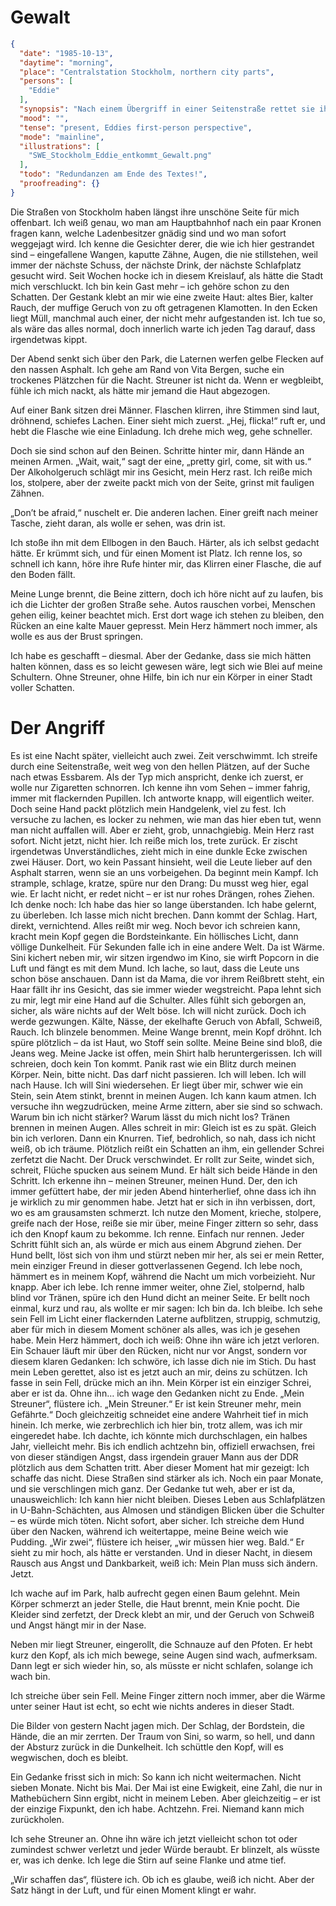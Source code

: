 # Gewalt

```json
{
  "date": "1985-10-13",
  "daytime": "morning",
  "place": "Centralstation Stockholm, northern city parts",
  "persons": [
    "Eddie"
  ],
  "synopsis": "Nach einem Übergriff in einer Seitenstraße rettet sie ihr Streuner im letzten Moment; Eddie erkennt, dass sie auf Stockholms Straßen nicht lange überlebt und ihren Plan ändern muss.",
  "mood": "",
  "tense": "present, Eddies first-person perspective",
  "mode": "mainline",
  "illustrations": [
    "SWE_Stockholm_Eddie_entkommt_Gewalt.png"
  ],
  "todo": "Redundanzen am Ende des Textes!",
  "proofreading": {}
}
```

Die Straßen von Stockholm haben längst ihre unschöne Seite für mich offenbart.
Ich weiß genau, wo man am Hauptbahnhof nach ein paar Kronen fragen kann, welche
Ladenbesitzer gnädig sind und wo man sofort weggejagt wird. Ich kenne die
Gesichter derer, die wie ich hier gestrandet sind – eingefallene Wangen, kaputte
Zähne, Augen, die nie stillstehen, weil immer der nächste Schuss, der nächste
Drink, der nächste Schlafplatz gesucht wird. Seit Wochen hocke ich in diesem
Kreislauf, als hätte die Stadt mich verschluckt. Ich bin kein Gast mehr – ich
gehöre schon zu den Schatten. Der Gestank klebt an mir wie eine zweite Haut:
altes Bier, kalter Rauch, der muffige Geruch von zu oft getragenen Klamotten. In
den Ecken liegt Müll, manchmal auch einer, der nicht mehr aufgestanden ist. Ich
tue so, als wäre das alles normal, doch innerlich warte ich jeden Tag darauf,
dass irgendetwas kippt.

Der Abend senkt sich über den Park, die Laternen werfen gelbe Flecken auf den
nassen Asphalt. Ich gehe am Rand von Vita Bergen, suche ein trockenes Plätzchen
für die Nacht. Streuner ist nicht da. Wenn er wegbleibt, fühle ich mich nackt,
als hätte mir jemand die Haut abgezogen.

Auf einer Bank sitzen drei Männer. Flaschen klirren, ihre Stimmen sind laut,
dröhnend, schiefes Lachen. Einer sieht mich zuerst. „Hej, flicka!“ ruft er, und
hebt die Flasche wie eine Einladung. Ich drehe mich weg, gehe schneller.

Doch sie sind schon auf den Beinen. Schritte hinter mir, dann Hände an meinen
Armen. „Wait, wait,“ sagt der eine, „pretty girl, come, sit with us.“ Der
Alkoholgeruch schlägt mir ins Gesicht, mein Herz rast. Ich reiße mich los,
stolpere, aber der zweite packt mich von der Seite, grinst mit fauligen Zähnen.

„Don’t be afraid,“ nuschelt er. Die anderen lachen. Einer greift nach meiner
Tasche, zieht daran, als wolle er sehen, was drin ist.

Ich stoße ihn mit dem Ellbogen in den Bauch. Härter, als ich selbst gedacht
hätte. Er krümmt sich, und für einen Moment ist Platz. Ich renne los, so schnell
ich kann, höre ihre Rufe hinter mir, das Klirren einer Flasche, die auf den
Boden fällt.

Meine Lunge brennt, die Beine zittern, doch ich höre nicht auf zu laufen, bis
ich die Lichter der großen Straße sehe. Autos rauschen vorbei, Menschen gehen
eilig, keiner beachtet mich. Erst dort wage ich stehen zu bleiben, den Rücken an
eine kalte Mauer gepresst. Mein Herz hämmert noch immer, als wolle es aus der
Brust springen.

Ich habe es geschafft – diesmal. Aber der Gedanke, dass sie mich hätten halten
können, dass es so leicht gewesen wäre, legt sich wie Blei auf meine Schultern.
Ohne Streuner, ohne Hilfe, bin ich nur ein Körper in einer Stadt voller
Schatten.

# Der Angriff

Es ist eine Nacht später, vielleicht auch zwei. Zeit verschwimmt. Ich streife
durch eine Seitenstraße, weit weg von den hellen Plätzen, auf der Suche nach
etwas Essbarem. Als der Typ mich anspricht, denke ich zuerst, er wolle nur
Zigaretten schnorren. Ich kenne ihn vom Sehen – immer fahrig, immer mit
flackernden Pupillen. Ich antworte knapp, will eigentlich weiter. Doch seine
Hand packt plötzlich mein Handgelenk, viel zu fest. Ich versuche zu lachen, es
locker zu nehmen, wie man das hier eben tut, wenn man nicht auffallen will. Aber
er zieht, grob, unnachgiebig. Mein Herz rast sofort. Nicht jetzt, nicht hier.
Ich reiße mich los, trete zurück. Er zischt irgendetwas Unverständliches, zieht
mich in eine dunkle Ecke zwischen zwei Häuser. Dort, wo kein Passant hinsieht,
weil die Leute lieber auf den Asphalt starren, wenn sie an uns vorbeigehen. Da
beginnt mein Kampf. Ich strample, schlage, kratze, spüre nur den Drang: Du musst
weg hier, egal wie. Er lacht nicht, er redet nicht – er ist nur rohes Drängen,
rohes Ziehen. Ich denke noch: Ich habe das hier so lange überstanden. Ich habe
gelernt, zu überleben. Ich lasse mich nicht brechen. Dann kommt der Schlag.
Hart, direkt, vernichtend. Alles reißt mir weg. Noch bevor ich schreien kann,
kracht mein Kopf gegen die Bordsteinkante. Ein höllisches Licht, dann völlige
Dunkelheit. Für Sekunden falle ich in eine andere Welt. Da ist Wärme. Sini
kichert neben mir, wir sitzen irgendwo im Kino, sie wirft Popcorn in die Luft
und fängt es mit dem Mund. Ich lache, so laut, dass die Leute uns schon böse
anschauen. Dann ist da Mama, die vor ihrem Reißbrett steht, ein Haar fällt ihr
ins Gesicht, das sie immer wieder wegstreicht. Papa lehnt sich zu mir, legt mir
eine Hand auf die Schulter. Alles fühlt sich geborgen an, sicher, als wäre
nichts auf der Welt böse. Ich will nicht zurück. Doch ich werde gezwungen.
Kälte, Nässe, der ekelhafte Geruch von Abfall, Schweiß, Rauch. Ich blinzele
benommen. Meine Wange brennt, mein Kopf dröhnt. Ich spüre plötzlich – da ist
Haut, wo Stoff sein sollte. Meine Beine sind bloß, die Jeans weg. Meine Jacke
ist offen, mein Shirt halb heruntergerissen. Ich will schreien, doch kein Ton
kommt. Panik rast wie ein Blitz durch meinen Körper. Nein, bitte nicht. Das darf
nicht passieren. Ich will leben. Ich will nach Hause. Ich will Sini wiedersehen.
Er liegt über mir, schwer wie ein Stein, sein Atem stinkt, brennt in meinen
Augen. Ich kann kaum atmen. Ich versuche ihn wegzudrücken, meine Arme zittern,
aber sie sind so schwach. Warum bin ich nicht stärker? Warum lässt du mich nicht
los? Tränen brennen in meinen Augen. Alles schreit in mir: Gleich ist es zu
spät. Gleich bin ich verloren. Dann ein Knurren. Tief, bedrohlich, so nah, dass
ich nicht weiß, ob ich träume. Plötzlich reißt ein Schatten an ihm, ein
gellender Schrei zerfetzt die Nacht. Der Druck verschwindet. Er rollt zur Seite,
windet sich, schreit, Flüche spucken aus seinem Mund. Er hält sich beide Hände
in den Schritt. Ich erkenne ihn – meinen Streuner, meinen Hund. Der, den ich
immer gefüttert habe, der mir jeden Abend hinterherlief, ohne dass ich ihn je
wirklich zu mir genommen habe. Jetzt hat er sich in ihn verbissen, dort, wo es
am grausamsten schmerzt. Ich nutze den Moment, krieche, stolpere, greife nach
der Hose, reiße sie mir über, meine Finger zittern so sehr, dass ich den Knopf
kaum zu bekomme. Ich renne. Einfach nur rennen. Jeder Schritt fühlt sich an, als
würde er mich aus einem Abgrund ziehen. Der Hund bellt, löst sich von ihm und
stürzt neben mir her, als sei er mein Retter, mein einziger Freund in dieser
gottverlassenen Gegend. Ich lebe noch, hämmert es in meinem Kopf, während die
Nacht um mich vorbeizieht. Nur knapp. Aber ich lebe. Ich renne immer weiter,
ohne Ziel, stolpernd, halb blind vor Tränen, spüre ich den Hund dicht an meiner
Seite. Er bellt noch einmal, kurz und rau, als wollte er mir sagen: Ich bin da.
Ich bleibe. Ich sehe sein Fell im Licht einer flackernden Laterne aufblitzen,
struppig, schmutzig, aber für mich in diesem Moment schöner als alles, was ich
je gesehen habe. Mein Herz hämmert, doch ich weiß: Ohne ihn wäre ich jetzt
verloren. Ein Schauer läuft mir über den Rücken, nicht nur vor Angst, sondern
vor diesem klaren Gedanken: Ich schwöre, ich lasse dich nie im Stich. Du hast
mein Leben gerettet, also ist es jetzt auch an mir, deins zu schützen. Ich fasse
in sein Fell, drücke mich an ihn. Mein Körper ist ein einziger Schrei, aber er
ist da. Ohne ihn… ich wage den Gedanken nicht zu Ende. „Mein Streuner“, flüstere
ich. „Mein Streuner.“ Er ist kein Streuner mehr, mein Gefährte.“ Doch
gleichzeitig schneidet eine andere Wahrheit tief in mich hinein. Ich merke, wie
zerbrechlich ich hier bin, trotz allem, was ich mir eingeredet habe. Ich dachte,
ich könnte mich durchschlagen, ein halbes Jahr, vielleicht mehr. Bis ich endlich
achtzehn bin, offiziell erwachsen, frei von dieser ständigen Angst, dass
irgendein grauer Mann aus der DDR plötzlich aus dem Schatten tritt. Aber dieser
Moment hat mir gezeigt: Ich schaffe das nicht. Diese Straßen sind stärker als
ich. Noch ein paar Monate, und sie verschlingen mich ganz. Der Gedanke tut weh,
aber er ist da, unausweichlich: Ich kann hier nicht bleiben. Dieses Leben aus
Schlafplätzen in U-Bahn-Schächten, aus Almosen und ständigen Blicken über die
Schulter – es würde mich töten. Nicht sofort, aber sicher. Ich streiche dem Hund
über den Nacken, während ich weitertappe, meine Beine weich wie Pudding. „Wir
zwei“, flüstere ich heiser, „wir müssen hier weg. Bald.“ Er sieht zu mir hoch,
als hätte er verstanden. Und in dieser Nacht, in diesem Rausch aus Angst und
Dankbarkeit, weiß ich: Mein Plan muss sich ändern. Jetzt.

Ich wache auf im Park, halb aufrecht gegen einen Baum gelehnt. Mein Körper
schmerzt an jeder Stelle, die Haut brennt, mein Knie pocht. Die Kleider sind
zerfetzt, der Dreck klebt an mir, und der Geruch von Schweiß und Angst hängt mir
in der Nase.

Neben mir liegt Streuner, eingerollt, die Schnauze auf den Pfoten. Er hebt kurz
den Kopf, als ich mich bewege, seine Augen sind wach, aufmerksam. Dann legt er
sich wieder hin, so, als müsste er nicht schlafen, solange ich wach bin.

Ich streiche über sein Fell. Meine Finger zittern noch immer, aber die Wärme
unter seiner Haut ist echt, so echt wie nichts anderes in dieser Stadt.

Die Bilder von gestern Nacht jagen mich. Der Schlag, der Bordstein, die Hände,
die an mir zerrten. Der Traum von Sini, so warm, so hell, und dann der Absturz
zurück in die Dunkelheit. Ich schüttle den Kopf, will es wegwischen, doch es
bleibt.

Ein Gedanke frisst sich in mich: So kann ich nicht weitermachen. Nicht sieben
Monate. Nicht bis Mai. Der Mai ist eine Ewigkeit, eine Zahl, die nur in
Mathebüchern Sinn ergibt, nicht in meinem Leben. Aber gleichzeitig – er ist der
einzige Fixpunkt, den ich habe. Achtzehn. Frei. Niemand kann mich zurückholen.

Ich sehe Streuner an. Ohne ihn wäre ich jetzt vielleicht schon tot oder
zumindest schwer verletzt und jeder Würde beraubt. Er blinzelt, als wüsste er,
was ich denke. Ich lege die Stirn auf seine Flanke und atme tief.

„Wir schaffen das“, flüstere ich. Ob ich es glaube, weiß ich nicht. Aber der
Satz hängt in der Luft, und für einen Moment klingt er wahr.
